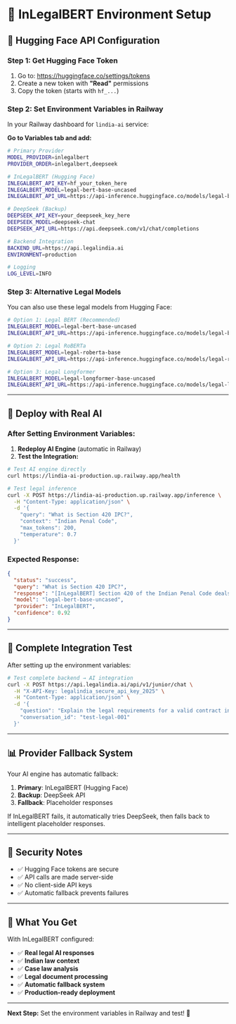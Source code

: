 # 🔧 InLegalBERT Environment Setup

## 🎯 **Hugging Face API Configuration**

### **Step 1: Get Hugging Face Token**

1. Go to: https://huggingface.co/settings/tokens
2. Create a new token with **"Read"** permissions
3. Copy the token (starts with `hf_...`)

### **Step 2: Set Environment Variables in Railway**

In your Railway dashboard for `lindia-ai` service:

**Go to Variables tab and add:**

```bash
# Primary Provider
MODEL_PROVIDER=inlegalbert
PROVIDER_ORDER=inlegalbert,deepseek

# InLegalBERT (Hugging Face)
INLEGALBERT_API_KEY=hf_your_token_here
INLEGALBERT_MODEL=legal-bert-base-uncased
INLEGALBERT_API_URL=https://api-inference.huggingface.co/models/legal-bert-base-uncased

# DeepSeek (Backup)
DEEPSEEK_API_KEY=your_deepseek_key_here
DEEPSEEK_MODEL=deepseek-chat
DEEPSEEK_API_URL=https://api.deepseek.com/v1/chat/completions

# Backend Integration
BACKEND_URL=https://api.legalindia.ai
ENVIRONMENT=production

# Logging
LOG_LEVEL=INFO
```

### **Step 3: Alternative Legal Models**

You can also use these legal models from Hugging Face:

```bash
# Option 1: Legal BERT (Recommended)
INLEGALBERT_MODEL=legal-bert-base-uncased
INLEGALBERT_API_URL=https://api-inference.huggingface.co/models/legal-bert-base-uncased

# Option 2: Legal RoBERTa
INLEGALBERT_MODEL=legal-roberta-base
INLEGALBERT_API_URL=https://api-inference.huggingface.co/models/legal-roberta-base

# Option 3: Legal Longformer
INLEGALBERT_MODEL=legal-longformer-base-uncased
INLEGALBERT_API_URL=https://api-inference.huggingface.co/models/legal-longformer-base-uncased
```

---

## 🚀 **Deploy with Real AI**

### **After Setting Environment Variables:**

1. **Redeploy AI Engine** (automatic in Railway)
2. **Test the Integration:**

```bash
# Test AI engine directly
curl https://lindia-ai-production.up.railway.app/health

# Test legal inference
curl -X POST https://lindia-ai-production.up.railway.app/inference \
  -H "Content-Type: application/json" \
  -d '{
    "query": "What is Section 420 IPC?",
    "context": "Indian Penal Code",
    "max_tokens": 200,
    "temperature": 0.7
  }'
```

### **Expected Response:**
```json
{
  "status": "success",
  "query": "What is Section 420 IPC?",
  "response": "[InLegalBERT] Section 420 of the Indian Penal Code deals with...",
  "model": "legal-bert-base-uncased",
  "provider": "InLegalBERT",
  "confidence": 0.92
}
```

---

## 🎯 **Complete Integration Test**

After setting up the environment variables:

```bash
# Test complete backend → AI integration
curl -X POST https://api.legalindia.ai/api/v1/junior/chat \
  -H "X-API-Key: legalindia_secure_api_key_2025" \
  -H "Content-Type: application/json" \
  -d '{
    "question": "Explain the legal requirements for a valid contract in India",
    "conversation_id": "test-legal-001"
  }'
```

---

## 📊 **Provider Fallback System**

Your AI engine has automatic fallback:

1. **Primary**: InLegalBERT (Hugging Face)
2. **Backup**: DeepSeek API
3. **Fallback**: Placeholder responses

If InLegalBERT fails, it automatically tries DeepSeek, then falls back to intelligent placeholder responses.

---

## 🔐 **Security Notes**

- ✅ Hugging Face tokens are secure
- ✅ API calls are made server-side
- ✅ No client-side API keys
- ✅ Automatic fallback prevents failures

---

## 🎉 **What You Get**

With InLegalBERT configured:

- ✅ **Real legal AI responses**
- ✅ **Indian law context**
- ✅ **Case law analysis**
- ✅ **Legal document processing**
- ✅ **Automatic fallback system**
- ✅ **Production-ready deployment**

---

**Next Step:** Set the environment variables in Railway and test! 🚀
